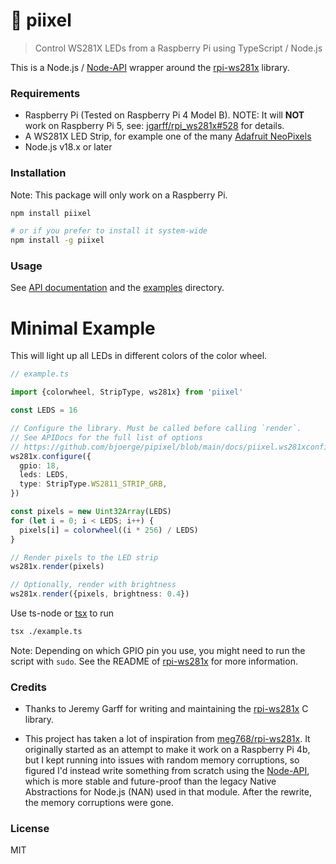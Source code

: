 # 🚥 piixel

> Control WS281X LEDs from a Raspberry Pi using TypeScript / Node.js

This is a Node.js / [Node-API](https://nodejs.github.io/node-addon-examples/) wrapper around the [rpi-ws281x](https://github.com/jgarff/rpi_ws281x) library.

### Requirements

- Raspberry Pi (Tested on Raspberry Pi 4 Model B). NOTE: It will **NOT** work on Raspberry Pi 5, see: [jgarff/rpi_ws281x#528](https://github.com/jgarff/rpi_ws281x/issues/528) for details.
- A WS281X LED Strip, for example one of the many [Adafruit NeoPixels](https://www.adafruit.com/category/168)
- Node.js v18.x or later

### Installation

Note: This package will only work on a Raspberry Pi.

```sh
npm install piixel

# or if you prefer to install it system-wide
npm install -g piixel
```

### Usage

See [API documentation](./docs/index.md) and the [examples](./examples) directory.

# Minimal Example

This will light up all LEDs in different colors of the color wheel.

```typescript
// example.ts

import {colorwheel, StripType, ws281x} from 'piixel'

const LEDS = 16

// Configure the library. Must be called before calling `render`.
// See APIDocs for the full list of options
// https://github.com/bjoerge/pipixel/blob/main/docs/piixel.ws281xconfig.md
ws281x.configure({
  gpio: 18,
  leds: LEDS,
  type: StripType.WS2811_STRIP_GRB,
})

const pixels = new Uint32Array(LEDS)
for (let i = 0; i < LEDS; i++) {
  pixels[i] = colorwheel((i * 256) / LEDS)
}

// Render pixels to the LED strip
ws281x.render(pixels)

// Optionally, render with brightness
ws281x.render({pixels, brightness: 0.4})
```

Use ts-node or [tsx](https://github.com/privatenumber/tsx) to run

```sh
tsx ./example.ts
```

Note: Depending on which GPIO pin you use, you might need to run the script with `sudo`. See the README of [rpi-ws281x](https://github.com/jgarff/rpi_ws281x?tab=readme-ov-file) for more information.

### Credits

- Thanks to Jeremy Garff for writing and maintaining the [rpi-ws281x](https://github.com/jgarff/rpi_ws281x) C library.

- This project has taken a lot of inspiration from [meg768/rpi-ws281x](https://github.com/meg768/rpi-ws281x). It originally started as an attempt to make it work on a Raspberry Pi 4b, but I kept running into issues with random memory corruptions, so figured I'd instead write something from scratch using the [Node-API](https://nodejs.github.io/node-addon-examples/), which is more stable and future-proof than the legacy Native Abstractions for Node.js (NAN) used in that module. After the rewrite, the memory corruptions were gone.

### License

MIT
